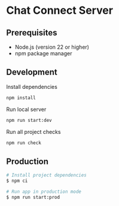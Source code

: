 # Chat Connect Server

## Prerequisites

- Node.js (version 22 or higher)
- npm package manager

## Development

Install dependencies

```bash
npm install
```

Run local server

```bash
npm run start:dev
```

Run all project checks

```bash
npm run check
```

## Production

```bash
# Install project dependencies
$ npm ci

# Run app in production mode
$ npm run start:prod
```
